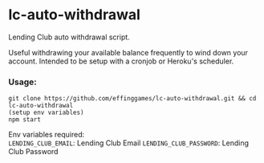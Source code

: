 # lc-auto-withdrawal
Lending Club auto withdrawal script.

Useful withdrawing your available balance frequently to wind down your account. Intended to be setup with a cronjob or Heroku's scheduler.

### Usage:

```
git clone https://github.com/effinggames/lc-auto-withdrawal.git && cd lc-auto-withdrawal
(setup env variables)
npm start
```

Env variables required:  
`LENDING_CLUB_EMAIL`: Lending Club Email
`LENDING_CLUB_PASSWORD`: Lending Club Password  

